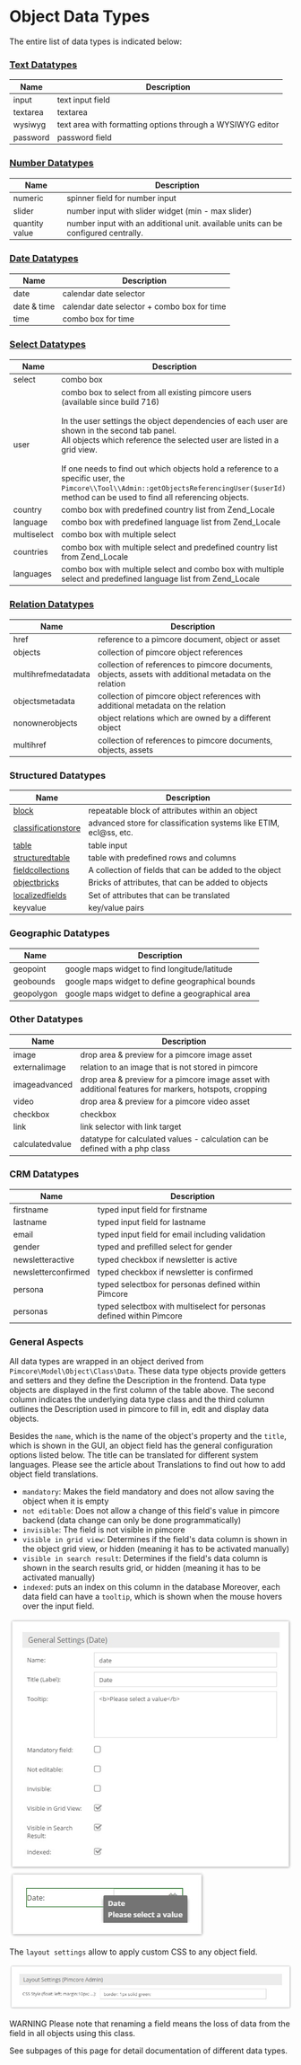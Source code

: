 # Object Data Types


The entire list of data types is indicated below:

### [Text Datatypes](./01_Text_Types.md)

| Name                     | Description                                                                                                                                                                                                                                                                                                                                                                                                                                                                    |
|--------------------------|---------------------------------------------------------------------------------------------------------------------------------------------------------------------------------------------------------------------------------------------------------------------------------------------------------------------------------------------------------------------------------------------------------------------------------------------------------------------------------|
| input                    | text input field                                                                                                                                                                                                                                                                                                                                                                                                                                                                |
| textarea                 | textarea                                                                                                                                                                                                                                                                                                                                                                                                                                                                        |
| wysiwyg                  | text area with formatting options through a WYSIWYG editor                                                                                                                                                                                                                                                                                                                                                                                                                      |
| password                 | password field                                                                                                                                                                                                                                                                                                                                                                                                                                                                  |


### [Number Datatypes](./03_Number_Types.md)

| Name                     | Description                                                                                                                                                                                                                                                                                                                                                                                                                                                                    |
|--------------------------|---------------------------------------------------------------------------------------------------------------------------------------------------------------------------------------------------------------------------------------------------------------------------------------------------------------------------------------------------------------------------------------------------------------------------------------------------------------------------------|
| numeric                  | spinner field for number input                                                                                                                                                                                                                                                                                                                                                                                                                                                  |
| slider                   | number input with slider widget (min - max slider)                                                                                                                                                                                                                                                                                                                                                                                                                              |
| quantity value           | number input with an additional unit. available units can be configured centrally.  |


### [Date Datatypes](./05_Date_Types.md)

| Name                     | Description                                                                                                                                                                                                                                                                                                                                                                                                                                                                    |
|--------------------------|---------------------------------------------------------------------------------------------------------------------------------------------------------------------------------------------------------------------------------------------------------------------------------------------------------------------------------------------------------------------------------------------------------------------------------------------------------------------------------|
| date                     | calendar date selector                                                                                                                                                                                                                                                                                                                                                                                                                                                          |
| date & time              | calendar date selector + combo box for time                                                                                                                                                                                                                                                                                                                                                                                                                                     |
| time                     | combo box for time                                                                                                                                                                                                                                                                                                                                                                                                                                     |


### [Select Datatypes](./07_Select_Types.md)

| Name                     | Description                                                                                                                                                                                                                                                                                                                                                                                                                                                                    |
|--------------------------|---------------------------------------------------------------------------------------------------------------------------------------------------------------------------------------------------------------------------------------------------------------------------------------------------------------------------------------------------------------------------------------------------------------------------------------------------------------------------------|
| select                   | combo box                                                                                                                                                                                                                                                                                                                                                                                                                                                                       |
| user                     | combo box to select from all existing pimcore users (available since build 716) </br></br>In the user settings the object dependencies of each user are shown in the second tab panel.</br>All objects which reference the selected user are listed in a grid view.</br></br>If one needs to find out which objects hold a reference to a specific user, the ```Pimcore\\Tool\\Admin::getObjectsReferencingUser($userId)``` method can be used to find all referencing objects. |
| country                  | combo box with predefined country list from Zend_Locale                                                                                                                                                                                                                                                                                                                                                                                                                         |
| language                 | combo box with predefined language list from Zend_Locale                                                                                                                                                                                                                                                                                                                                                                                                                        |
| multiselect              | combo box with multiple select                                                                                                                                                                                                                                                                                                                                                                                                                                                  |
| countries                | combo box with multiple select and predefined country list from Zend_Locale                                                                                                                                                                                                                                                                                                                                                                                                                         |
| languages                | combo box with multiple select and combo box with multiple select and predefined language list from Zend_Locale                                                                                                                                                                                                                                                                                                                                                                 |


### [Relation Datatypes](./09_Relation_Types.md)

| Name                     | Description                                                                                                                                                                                                                                                                                                                                                                                                                                                                    |
|--------------------------|---------------------------------------------------------------------------------------------------------------------------------------------------------------------------------------------------------------------------------------------------------------------------------------------------------------------------------------------------------------------------------------------------------------------------------------------------------------------------------|
| href                     | reference to a pimcore document, object or asset                                                                                                                                                                                                                                                                                                                                                                                                                                |
| objects                  | collection of pimcore object references                                                                                                                                                                                                                                                                                                                                                                                                                                         |
| multihrefmedatadata      | collection of references to pimcore documents, objects, assets with additional metadata on the relation                                                                                                                                                                                                                                                                                                                                                                                                                 |
| objectsmetadata          | collection of pimcore object references with additional metadata on the relation                                                                                                                                                                                                                                                                                                                                                                                                                                        |
| nonownerobjects          | object relations which are owned by a different object                                                                                                                                                                                                                                                                                                                                                                                                                          |
| multihref                | collection of references to pimcore documents, objects, assets                                                                                                                                                                                                                                                                                                                                                                                                                  |


### Structured Datatypes

| Name                     | Description                                                                                                                                                                                                                                                                                                                                                                                                                                                                    |
|--------------------------|---------------------------------------------------------------------------------------------------------------------------------------------------------------------------------------------------------------------------------------------------------------------------------------------------------------------------------------------------------------------------------------------------------------------------------------------------------------------------------|
| [block](./11_Blocks.md)  | repeatable block of attributes within an object                                                                                                                                                                                                                                                                                                                                                                                                                                                                        |
| [classificationstore](./13_Classification_Store.md)      | advanced store for classification systems like ETIM, ecl@ss, etc. |
| [table](./15_Table.md)   | table input                                                                                                                                                                                                                                                                                                                                                                                                                                                                     |
| [structuredtable](./17_Structured_Table.md)          | table with predefined rows and columns  |
| [fieldcollections](./19_Fieldcollections.md)         | A collection of fields that can be added to the object                                                                                                                                                                                                                                                                                                                                                                                                                                                         |
| [objectbricks](./21_Object_Bricks.md)             | Bricks of attributes, that can be added to objects | 
| [localizedfields](./23_Localized_Fields.md)          | Set of attributes that can be translated |
| keyvalue                 | key/value pairs                                                                                                                                                                                                                                                                                                                                                                                                                                                                 |


### Geographic Datatypes

| Name                     | Description                                                                                                                                                                                                                                                                                                                                                                                                                                                                    |
|--------------------------|---------------------------------------------------------------------------------------------------------------------------------------------------------------------------------------------------------------------------------------------------------------------------------------------------------------------------------------------------------------------------------------------------------------------------------------------------------------------------------|
| geopoint                 | google maps widget to find longitude/latitude                                                                                                                                                                                                                                                                                                                                                                                                                                   |
| geobounds                | google maps widget to define geographical bounds                                                                                                                                                                                                                                                                                                                                                                                                                                |
| geopolygon               | google maps widget to define a geographical area                                                                                                                                                                                                                                                                                                                                                                                                                                |


### Other Datatypes

| Name                     | Description                                                                                                                                                                                                                                                                                                                                                                                                                                                                    |
|--------------------------|---------------------------------------------------------------------------------------------------------------------------------------------------------------------------------------------------------------------------------------------------------------------------------------------------------------------------------------------------------------------------------------------------------------------------------------------------------------------------------|
| image                    | drop area & preview for a pimcore image asset                                                                                                                                                                                                                                                                                                                                                                                                                                         |
| externalimage            | relation to an image that is not stored in pimcore |
| imageadvanced            | drop area & preview for a pimcore image asset with additional features for markers, hotspots, cropping |
| video                    | drop area & preview for a pimcore video asset                                                                                                                                                                                                                                                                                                                                                                                                                                                                          |
| checkbox                 | checkbox                                                                                                                                                                                                                                                                                                                                                                                                                                                                        |
| link                     | link selector with link target                                                                                                                                                                                                                                                                                                                                                                                                                                                  |
| calculatedvalue          | datatype for calculated values - calculation can be defined with a php class  |


### CRM Datatypes

| Name                     | Description                                                                                                                                                                                                                                                                                                                                                                                                                                                                    |
|--------------------------|---------------------------------------------------------------------------------------------------------------------------------------------------------------------------------------------------------------------------------------------------------------------------------------------------------------------------------------------------------------------------------------------------------------------------------------------------------------------------------|
| firstname                | typed input field for firstname |
| lastname                 | typed input field for lastname |
| email                    | typed input field for email including validation |
| gender                   | typed and prefilled select for gender |
| newsletteractive         | typed checkbox if newsletter is active |
| newsletterconfirmed      | typed checkbox if newsletter is confirmed |
| persona                  | typed selectbox for personas defined within Pimcore |
| personas                 | typed selectbox with multiselect for personas defined within Pimcore |



### General Aspects

All data types are wrapped in an object derived from ```Pimcore\Model\Object\Class\Data```. 
These data type objects provide getters and setters and they define the Description in the frontend. 
Data type objects are displayed in the first column of the table above. 
The second column indicates the underlying data type class and the third column outlines the Description used in pimcore 
to fill in, edit and display data objects.


Besides the ```name```, which is the name of the object's property and the ```title```, which is shown in the GUI, an 
object field has the general configuration options listed below. The title can be translated for different system 
languages. Please see the article about Translations to find out how to add object field translations.

* ```mandatory```: Makes the field mandatory and does not allow saving the object when it is empty
* ```not editable```: Does not allow a change of this field's value in pimcore backend (data change can only be done 
  programmatically)
* ```invisible```: The field is not visible in pimcore
* ```visible in grid view```: Determines if the field's data column is shown in the object grid view, or hidden 
  (meaning it has to be activated manually)
* ```visible in search result```: Determines if the field's data column is shown in the search results grid, or hidden 
  (meaning it has to be activated manually)
* ```indexed```: puts an index on this column in the database
Moreover, each data field can have a ```tooltip```, which is shown when the mouse hovers over the input field.

![Data Field Settings](../../../img/classes-datatypes1.jpg)
![Data Field Settings](../../../img/classes-datatypes2.jpg)


The ```layout settings``` allow to apply custom CSS to any object field.


![Data Field Settings](../../../img/classes-datatypes3.jpg)


<div class="notice-box">
WARNING
Please note that renaming a field means the loss of data from the field in all objects using this class.
</div>


See subpages of this page for detail documentation of different data types. 